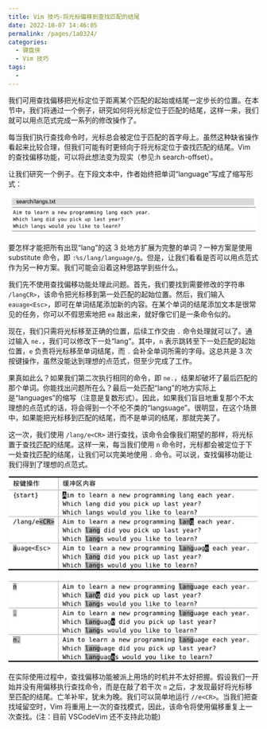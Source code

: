 ```yaml
---
title: Vim 技巧-将光标偏移到查找匹配的结尾
date: 2022-10-07 14:46:05
permalink: /pages/1a0324/
categories:
  - 键盘侠
  - Vim 技巧
tags:
  -
---
```


我们可用查找偏移把光标定位于距离某个匹配的起始或结尾一定步长的位置。在本节中，我们将通过一个例子，研究如何将光标定位于匹配的结尾，这样一来，我们就可以用点范式完成一系列的修改操作了。

每当我们执行查找命令时，光标总会被定位于匹配的首字母上。虽然这种缺省操作看起来比较合理，但我们可能有时更倾向于将光标定位于查找匹配的结尾。Vim 的查找偏移功能，可以将此想法变为现实（参见:h search-offset）。

让我们研究一个例子。在下段文本中，作者始终把单词“language”写成了缩写形式：

![](../../.vuepress/public/img/vim/169.jpg)

要怎样才能把所有出现“lang”的这 3 处地方扩展为完整的单词？一种方案是使用 substitute 命令，即 `:%s/lang/language/g`。但是，让我们看看是否可以用点范式作为另一种方案。我们可能会沿着这种思路学到些什么。

我们先不使用查找偏移功能处理此问题。首先，我们要找到需要修改的字符串 `/langCR>`，该命令把光标移到第一处匹配的起始位置。然后，我们输入 `eauage<Esc>`，即可在单词结尾添加新的内容。在某个单词的结尾添加文本是很常见的任务，你可以不假思索地把 `ea` 敲出来，就好像它们是一条命令似的。

现在，我们只需将光标移至正确的位置，后续工作交由 `.` 命令处理就可以了。通过输入 `ne.`，我们可以修改下一处“lang”。其中，`n` 表示跳转至下一处匹配的起始位置，`e` 负责将光标移至单词结尾，而 `.` 会补全单词所需的字母。这总共是 3 次按键操作，虽然没能达到理想的点范式，但至少完成了工作。

果真如此么？如果我们第二次执行相同的命令，即 `ne.`，结果却破坏了最后匹配的那个单词。你能找出问题所在么？最后一处匹配“lang”的地方实际上是“languages”的缩写（注意是复数形式）。因此，如果我们盲目地重复那个不太理想的点范式的话，将会得到一个不伦不类的“langsuage”。很明显，在这个场景中，如果能把光标移到匹配的结尾，而不是单词的结尾，那就完美了。

这一次，我们使用 `/lang/e<CR>` 进行查找，该命令会像我们期望的那样，将光标置于查找匹配的结尾。这样一来，每当我们使用 `n` 命令时，光标都会被定位于下一处查找匹配的结尾，让我们可以完美地使用 `.` 命令。可以说，查找偏移功能让我们得到了理想的点范式。

![](../../.vuepress/public/img/vim/170.jpg)

![](../../.vuepress/public/img/vim/171.jpg)

在实际使用过程中，查找偏移功能被派上用场的时机并不太好把握。假设我们一开始并没有用偏移执行查找命令，而是在敲了若干次 `n` 之后，才发现最好将光标移至匹配的结尾。亡羊补牢，犹未为晚。我们可以简单地运行 `//e<CR>`。当我们把查找域留空时，Vim 将重用上一次的查找模式，因此，该命令将使用偏移重复上一次查找。(注：目前 VSCodeVim 还不支持此功能)
